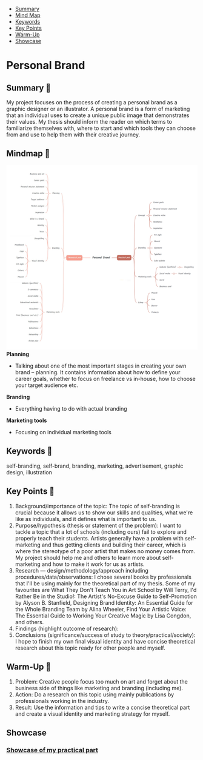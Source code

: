 - [Summary](#summary)
- [Mind Map](#mind-map)
- [Keywords](#keywords)
- [Key Points](#key-points)
- [Warm-Up](#warm-up)
- [Showcase](#showcase)

# Personal Brand

## Summary 💐

My project focuses on the process of creating a personal brand as a graphic designer or an illustrator. A personal brand is a form of marketing that an individual uses to create a unique public image that demonstrates their values. My thesis should inform the reader on which terms to familiarize themselves with, where to start and which tools they can choose from and use to help them with their creative journey. 

## Mindmap 🌷

![Mindmap](thesis-mind-map.png)
**Planning**
 - Talking about one of the most important stages in creating your own brand – planning. It contains information about how to define your career goals, whether to focus on freelance vs in-house, how to choose your target audience etc. 
 
**Branding**
 - Everything having to do with actual branding
  
**Marketing tools**
 - Focusing on individual marketing tools

## Keywords 🌻

self-branding, self-brand, branding, marketing, advertisement, graphic design, illustration

## Key Points 🌾

1. Background/importance of the topic: The topic of self-branding is crucial because it allows us to show our skills and qualities, what we're like as individuals, and it defines what is important to us.
3. Purpose/hypothesis (thesis or statement of the problem): I want to tackle a topic that a lot of schools (including ours) fail to explore and properly teach their students. Artists generally have a problem with self-marketing and thus getting clients and building their career, which is where the stereotype of a poor artist that makes no money comes from. My project should help me and others to learn more about self-marketing and how to make it work for us as artists.
5. Research — design/methodology/approach including procedures/data/observations: I chose several books by professionals that I'll be using mainly for the theoretical part of my thesis. Some of my favourites are What They Don't Teach You in Art School by Will Terry, I'd Rather Be in the Studio!: The Artist's No-Excuse Guide to Self-Promotion by Alyson B. Stanfield, Designing Brand Identity: An Essential Guide for the Whole Branding Team by Alina Wheeler, Find Your Artistic Voice: The Essential Guide to Working Your Creative Magic by Lisa Congdon, and others.
5. Findings (highlight outcome of research): 
6. Conclusions (significance/success of study to theory/practical/society): I hope to finish my own final visual identity and have concise theoretical research about this topic ready for other people and myself.

## Warm-Up 🌿

1. Problem: Creative people focus too much on art and forget about the business side of things like marketing and branding (including me).
2. Action: Do a research on this topic using mainly publications by professionals working in the industry.
3. Result: Use the information and tips to write a concise theoretical part and create a visual identity and marketing strategy for myself. 

## Showcase

### [Showcase of my practical part](Showcase.pdf)
